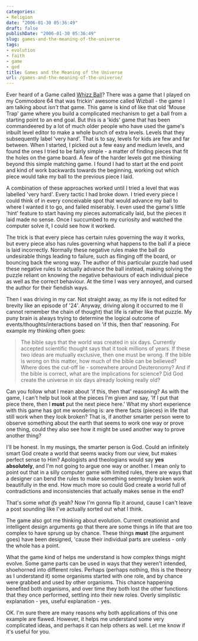 ```yaml
---
categories:
- Religion
date: "2006-01-30 05:36:49"
draft: false
publishDate: "2006-01-30 05:36:49"
slug: games-and-the-meaning-of-the-universe
tags:
- evolution
- faith
- game
- god
title: Games and the Meaning of the Universe
url: /games-and-the-meaning-of-the-universe/
---
```

Ever heard of a Game called [Whizz
Ball](http://kids.discovery.com/games/whizzball/whizzball.html)? There
was a game that I played on my Commodore 64 that was frickin' awesome
called Wizball - the game I am talking about *isn't* that game. This
game is kind of like that old 'Mouse Trap' game where you build a
complicated mechanism to get a ball from a starting point to an end
goal. But this is a 'kids' game that has been commandeered by a lot of
much older people who have used the game's inbuilt level editor to make
a whole bunch of extra levels. Levels that they subsequently label 'very
hard'. That is to say, levels for kids are few and far between. When I
started, I picked out a few easy and medium levels, and found the ones I
tried to be fairly simple - a matter of finding pieces that fit the
holes on the game board. A few of the harder levels got me thinking
beyond this simple matching game. I found I had to start at the end
point and kind of work backwards towards the beginning, working out
which piece would take my ball to the previous piece I laid.

A combination of these approaches worked until I tried a level that was
labelled 'very hard'. Every tactic I had broke down. I tried every piece
I could think of in every conceivable spot that would advance my ball to
where I wanted it to go, and failed miserably. I even used the game's
little 'hint' feature to start having my pieces automatically laid, but
the pieces it laid made no sense. Once I succumbed to my curiosity and
watched the computer solve it, I could see how it worked.

The trick is that every piece has certain rules governing the way it
works, but every piece also has rules governing what happens to the ball
if a piece is laid incorrectly. Normally these negative rules make the
ball do undesirable things leading to failure, such as flinging off the
board, or bouncing back the wrong way. The author of this particular
puzzle had used these negative rules to actually advance the ball
instead, making solving the puzzle reliant on knowing the negative
behaviours of each individual piece as well as the correct behaviour. At
the time I was very annoyed, and cursed the author for their fiendish
ways.

Then I was driving in my car. Not straight away, as my life is not
edited for brevity like an episode of '24'. Anyway, driving along it
occurred to me (I cannot remember the chain of thought) that life is
rather like that puzzle. My puny brain is always trying to determine the
logical outcome of events/thoughts/interactions based on 'if this, then
that' reasoning. For example my thinking often goes:

> The bible says that the world was created in six days. Currently
> accepted scientific thought says that it took millions of years. If
> these two ideas are mutually exclusive, then one must be wrong. If the
> bible is wrong on this matter, how much of the bible can be believed?
> Where does the cut-off lie - somewhere around Deuteronomy? And if the
> bible is correct, what are the implications for science? Did God
> create the universe in six days already looking really old?

Can you follow what I mean about 'if this, then that' reasoning? As with
the game, I can't help but look at the pieces I'm given and say, 'If I
put that piece there, then I **must** put the next piece here.' What my
short experience with this game has got me wondering is: are there facts
(pieces) in life that still work when they look broken? That is, if
another smarter person were to observe something about the earth that
seems to work one way or prove one thing, could they also see how it
might be used another way to prove another thing?

I'll be honest. In my musings, the smarter person is God. Could an
infinitely smart God create a world that seems wacky from our view, but
makes perfect sense to Him? Apologists and theologians would say **yes
absolutely**, and I'm not going to argue one way or another. I mean only
to point out that in a silly computer game with limited rules, there are
ways that a designer can bend the rules to make something seemingly
broken work beautifully in the end. How much more so could God create a
world full of contradictions and inconsistencies that actually makes
sense in the end?

That's some *what ifs* yeah? Now I'm gonna flip it around, cause I can't
leave a post sounding like I've actually sorted out what I think.

The game also got me thinking about evolution. Current creationist and
intelligent design arguments go that there are some things in life that
are too complex to have sprung up by chance. These things **must** (the
argument goes) have been designed, 'cause their individual parts are
useless - only the whole has a point.

What the game kind of helps me understand is how complex things might
evolve. Some game parts can be used in ways that they weren't intended,
shoehorned into different roles. Perhaps (perhaps nothing, this is the
theory as I understand it) some organisms started with one role, and by
chance were grabbed and used by other organisms. This chance happening
benefited both organisms, and over time they both lost the other
functions that they once performed, settling into their new roles.
Overly simplistic explanation - yes, useful explanation - yes.

OK. I'm sure there are many reasons why both applications of this one
example are flawed. However, it helps me understand some very
complicated ideas, and perhaps it can help others as well. Let me know
if it's useful for you.